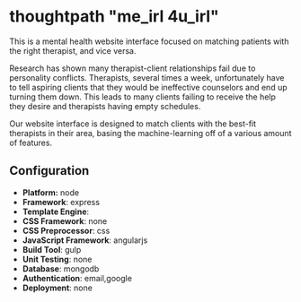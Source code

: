 # thoughtpath "me_irl 4u_irl"

This is a mental health website interface focused on matching patients with the right therapist, and vice versa.

Research has shown many therapist-client relationships fail due to personality conflicts. Therapists, several times a week, unfortunately have to tell aspiring clients that they would be ineffective counselors and end up turning them down. This leads to many clients failing to receive the help they desire and therapists having empty schedules. 

Our website interface is designed to match clients with the best-fit therapists in their area, basing the machine-learning off of a various amount of features.


## Configuration
- **Platform:** node
- **Framework**: express
- **Template Engine**: 
- **CSS Framework**: none
- **CSS Preprocessor**: css
- **JavaScript Framework**: angularjs
- **Build Tool**: gulp
- **Unit Testing**: none
- **Database**: mongodb
- **Authentication**: email,google
- **Deployment**: none
